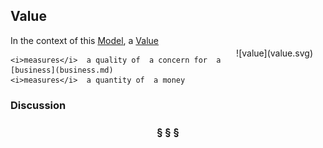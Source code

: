 ## Value

<div  style="float: right; margin: 20px">
![value](value.svg)
</div>

In the context of this [Model](model.md), a [Value](value.md)

```
<i>measures</i>  a quality of  a concern for  a [business](business.md)
<i>measures</i>  a quantity of  a money
```

### Discussion



<h3 align="center"><b>&sect; &sect; &sect;</b></h3>
